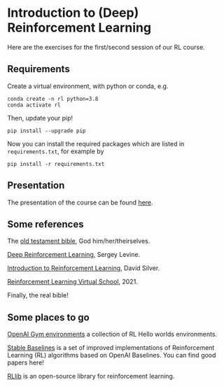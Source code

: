 # Introduction to (Deep) Reinforcement Learning
Here are the exercises for the first/second session of our RL course.

## Requirements
Create a virtual environment, with python or conda, e.g. 
```buildoutcfg
conda create -n rl python=3.8
conda activate rl
```
Then, update your pip!
```buildoutcfg
pip install --upgrade pip
```
Now you can install the required packages which are listed in ```requirements.txt```, for example 
by
```buildoutcfg
pip install -r requirements.txt
```

## Presentation
The presentation of the course can be found [here](https://docs.google.com/presentation/d/1_REcZjt23UiGeazb8a7_g39gUx-7P_riRnj-WMRWAzU/edit?usp=sharing).

## Some references
The [old testament bible](https://web.stanford.edu/class/psych209/Readings/SuttonBartoIPRLBook2ndEd.pdf), God him/her/theirselves.

[Deep Reinforcement Learning](http://rail.eecs.berkeley.edu/deeprlcourse/), Sergey Levine.

[Introduction to Reinforcement Learning](
https://deepmind.com/learning-resources/-introduction-reinforcement-learning-david-silver), David Silver.

[Reinforcement Learning Virtual School](https://rl-vs.github.io/rlvs2021/), 2021.

Finally, the real bible!

## Some places to go

[OpenAI Gym environments](https://gym.openai.com/envs/#classic_control) a collection of RL Hello worlds environments. 

[Stable Baselines](https://stable-baselines.readthedocs.io/en/master/index.html) is a set of improved implementations of Reinforcement Learning (RL) algorithms based on OpenAI Baselines. You can find good papers here!

[RLlib](https://docs.ray.io/en/master/tune/key-concepts.html) is an open-source library for reinforcement learning.
